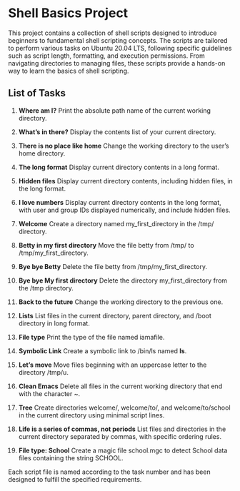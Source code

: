 # Shell Basics Project

This project contains a collection of shell scripts designed to introduce beginners to fundamental shell scripting concepts. The scripts are tailored to perform various tasks on Ubuntu 20.04 LTS, following specific guidelines such as script length, formatting, and execution permissions. From navigating directories to managing files, these scripts provide a hands-on way to learn the basics of shell scripting.

## List of Tasks

1. **Where am I?**
   Print the absolute path name of the current working directory.

2. **What’s in there?**
   Display the contents list of your current directory.

3. **There is no place like home**
   Change the working directory to the user’s home directory.

4. **The long format**
   Display current directory contents in a long format.

5. **Hidden files**
   Display current directory contents, including hidden files, in the long format.

6. **I love numbers**
   Display current directory contents in the long format, with user and group IDs displayed numerically, and include hidden files.

7. **Welcome**
   Create a directory named my_first_directory in the /tmp/ directory.

8. **Betty in my first directory**
   Move the file betty from /tmp/ to /tmp/my_first_directory.

9. **Bye bye Betty**
   Delete the file betty from /tmp/my_first_directory.

10. **Bye bye My first directory**
    Delete the directory my_first_directory from the /tmp directory.

11. **Back to the future**
    Change the working directory to the previous one.

12. **Lists**
    List files in the current directory, parent directory, and /boot directory in long format.

13. **File type**
    Print the type of the file named iamafile.

14. **Symbolic Link**
    Create a symbolic link to /bin/ls named __ls__.

15. **Let’s move**
    Move files beginning with an uppercase letter to the directory /tmp/u.

16. **Clean Emacs**
    Delete all files in the current working directory that end with the character ~.

17. **Tree**
    Create directories welcome/, welcome/to/, and welcome/to/school in the current directory using minimal script lines.

18. **Life is a series of commas, not periods**
    List files and directories in the current directory separated by commas, with specific ordering rules.

19. **File type: School**
    Create a magic file school.mgc to detect School data files containing the string SCHOOL.

Each script file is named according to the task number and has been designed to fulfill the specified requirements.


